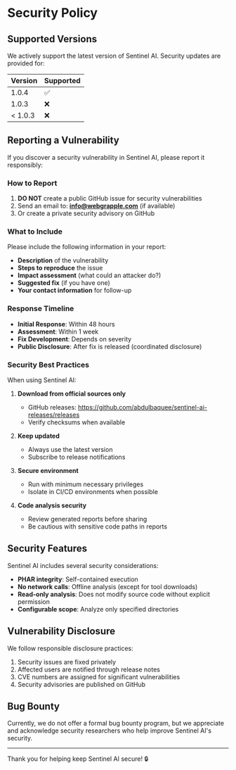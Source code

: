 # Security Policy

## Supported Versions

We actively support the latest version of Sentinel AI. Security updates are provided for:

| Version | Supported          |
| ------- | ------------------ |
| 1.0.4   | :white_check_mark: |
| 1.0.3   | :x:                |
| < 1.0.3 | :x:                |

## Reporting a Vulnerability

If you discover a security vulnerability in Sentinel AI, please report it responsibly:

### How to Report

1. **DO NOT** create a public GitHub issue for security vulnerabilities
2. Send an email to: **info@webgrapple.com** (if available)
3. Or create a private security advisory on GitHub

### What to Include

Please include the following information in your report:

- **Description** of the vulnerability
- **Steps to reproduce** the issue
- **Impact assessment** (what could an attacker do?)
- **Suggested fix** (if you have one)
- **Your contact information** for follow-up

### Response Timeline

- **Initial Response**: Within 48 hours
- **Assessment**: Within 1 week
- **Fix Development**: Depends on severity
- **Public Disclosure**: After fix is released (coordinated disclosure)

### Security Best Practices

When using Sentinel AI:

1. **Download from official sources only**
   - GitHub releases: https://github.com/abdulbaquee/sentinel-ai-releases/releases
   - Verify checksums when available

2. **Keep updated**
   - Always use the latest version
   - Subscribe to release notifications

3. **Secure environment**
   - Run with minimum necessary privileges
   - Isolate in CI/CD environments when possible

4. **Code analysis security**
   - Review generated reports before sharing
   - Be cautious with sensitive code paths in reports

## Security Features

Sentinel AI includes several security considerations:

- **PHAR integrity**: Self-contained execution
- **No network calls**: Offline analysis (except for tool downloads)
- **Read-only analysis**: Does not modify source code without explicit permission
- **Configurable scope**: Analyze only specified directories

## Vulnerability Disclosure

We follow responsible disclosure practices:

1. Security issues are fixed privately
2. Affected users are notified through release notes
3. CVE numbers are assigned for significant vulnerabilities
4. Security advisories are published on GitHub

## Bug Bounty

Currently, we do not offer a formal bug bounty program, but we appreciate and acknowledge security researchers who help improve Sentinel AI's security.

---

Thank you for helping keep Sentinel AI secure! 🔒
